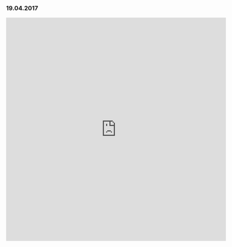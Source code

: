 ### 19.04.2017

<iframe src="https://www.facebook.com/notes/braban%C3%A7onne-80-contact/et-si-le-blog-de-la-braban%C3%A7onne-faisait-aussi-peau-neuve-/1908630119418127/" width="600" height="612" style="border:none;overflow:hidden" scrolling="no" frameborder="0" allowTransparency="true"></iframe>












































